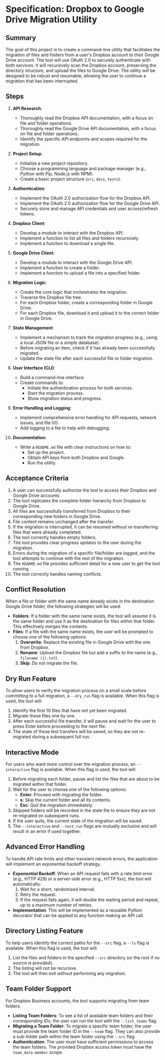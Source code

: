# Specification: Dropbox to Google Drive Migration Utility

## Summary

The goal of this project is to create a command-line utility that facilitates the migration of files and folders from a user's Dropbox account to their Google Drive account. The tool will use OAuth 2.0 to securely authenticate with both services. It will recursively scan the Dropbox account, preserving the directory structure, and upload the files to Google Drive. The utility will be designed to be robust and resumable, allowing the user to continue a migration that has been interrupted.

## Steps

1.  **API Research**:

    - Thoroughly read the Dropbox API documentation, with a focus on file and folder operations.
    - Thoroughly read the Google Drive API documentation, with a focus on file and folder operations.
    - Identify the specific API endpoints and scopes required for the migration.

2.  **Project Setup**:

    - Initialize a new project repository.
    - Choose a programming language and package manager (e.g., Python with Pip, Node.js with NPM).
    - Create a basic project structure (`src`, `docs`, `tests`).

3.  **Authentication**:

    - Implement the OAuth 2.0 authorization flow for the Dropbox API.
    - Implement the OAuth 2.0 authorization flow for the Google Drive API.
    - Securely store and manage API credentials and user access/refresh tokens.

4.  **Dropbox Client**:

    - Develop a module to interact with the Dropbox API.
    - Implement a function to list all files and folders recursively.
    - Implement a function to download a single file.

5.  **Google Drive Client**:

    - Develop a module to interact with the Google Drive API.
    - Implement a function to create a folder.
    - Implement a function to upload a file into a specified folder.

6.  **Migration Logic**:

    - Create the core logic that orchestrates the migration.
    - Traverse the Dropbox file tree.
    - For each Dropbox folder, create a corresponding folder in Google Drive.
    - For each Dropbox file, download it and upload it to the correct folder in Google Drive.

7.  **State Management**:

    - Implement a mechanism to track the migration progress (e.g., using a local JSON file or a simple database).
    - Before migrating an item, check if it has already been successfully migrated.
    - Update the state file after each successful file or folder migration.

8.  **User Interface (CLI)**:

    - Build a command-line interface.
    - Create commands to:
      - Initiate the authentication process for both services.
      - Start the migration process.
      - Show migration status and progress.

9.  **Error Handling and Logging**:

    - Implement comprehensive error handling for API requests, network issues, and file I/O.
    - Add logging to a file to help with debugging.

10. **Documentation**:


    *   Write a `README.md` file with clear instructions on how to:
        *   Set up the project.
        *   Obtain API keys from both Dropbox and Google.
        *   Run the utility.

## Acceptance Criteria

1.  A user can successfully authorize the tool to access their Dropbox and Google Drive accounts.
2.  The tool replicates the complete folder hierarchy from Dropbox to Google Drive.
3.  All files are successfully transferred from Dropbox to their corresponding new folders in Google Drive.
4.  File content remains unchanged after the transfer.
5.  If the migration is interrupted, it can be resumed without re-transferring files that were already completed.
6.  The tool correctly handles empty folders.
7.  The tool provides clear progress updates to the user during the migration.
8.  Errors during the migration of a specific file/folder are logged, and the tool attempts to continue with the rest of the migration.
9.  The `README.md` file provides sufficient detail for a new user to get the tool running.
10. The tool correctly handles naming conflicts.

## Conflict Resolution

When a file or folder with the same name already exists in the destination Google Drive folder, the following strategies will be used:

- **Folders**: If a folder with the same name exists, the tool will assume it is the same folder and use it as the destination for files within that folder. This effectively merges the contents.
- **Files**: If a file with the same name exists, the user will be prompted to choose one of the following options:
  1.  **Overwrite**: Replace the existing file in Google Drive with the one from Dropbox.
  2.  **Rename**: Upload the Dropbox file but add a suffix to the name (e.g., `filename (1).txt`).
  3.  **Skip**: Do not migrate the file.

## Dry Run Feature

To allow users to verify the migration process on a small scale before committing to a full migration, a `--dry_run` flag is available. When this flag is used, the tool will:

1.  Identify the first 10 files that have not yet been migrated.
2.  Migrate these files one by one.
3.  After each successful file transfer, it will pause and wait for the user to press Enter before proceeding to the next file.
4.  The state of these test transfers will be saved, so they are not re-migrated during a subsequent full run.

## Interactive Mode

For users who want more control over the migration process, an `--interactive` flag is available. When this flag is used, the tool will:

1.  Before migrating each folder, pause and list the files that are about to be migrated within that folder.
2.  Wait for the user to choose one of the following options:
    - **Enter**: Proceed with migrating the folder.
    - **s**: Skip the current folder and all its contents.
    - **Esc**: Quit the migration immediately.
3.  Skipped folders will be recorded in the state file to ensure they are not re-migrated on subsequent runs.
4.  If the user quits, the current state of the migration will be saved.
5.  The `--interactive` and `--test_run` flags are mutually exclusive and will result in an error if used together.

## Advanced Error Handling

To handle API rate limits and other transient network errors, the application will implement an exponential backoff strategy.

- **Exponential Backoff**: When an API request fails with a rate limit error (e.g., HTTP 429) or a server-side error (e.g., HTTP 5xx), the tool will automatically:
  1.  Wait for a short, randomized interval.
  2.  Retry the request.
  3.  If the request fails again, it will double the waiting period and repeat, up to a maximum number of retries.
- **Implementation**: This will be implemented as a reusable Python decorator that can be applied to any function making an API call.

## Directory Listing Feature

To help users identify the correct paths for the `--src` flag, a `--ls` flag is available. When this flag is used, the tool will:

1.  List the files and folders in the specified `--src` directory (or the root if no source is provided).
2.  The listing will not be recursive.
3.  The tool will then exit without performing any migration.

## Team Folder Support

For Dropbox Business accounts, the tool supports migrating from team folders.

-   **Listing Team Folders**: To see a list of available team folders and their corresponding IDs, the user can run the tool with the `--list_teams` flag.
-   **Migrating a Team Folder**: To migrate a specific team folder, the user must provide the team folder ID in the `--team` flag. They can also provide a sub-folder path within the team folder using the `--src` flag.
-   **Authentication**: The user must have sufficient permissions to access the team folders. The provided Dropbox access token must have the `team_data.member` scope.
